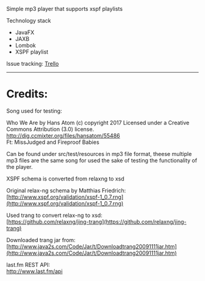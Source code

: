 Simple mp3 player that supports xspf playlists

Technology stack
 - JavaFX
 - JAXB
 - Lombok
 - XSPF playlist

Issue tracking: [Trello](https://trello.com/b/BuztadAe)

---
# Credits:   #

Song used for testing:

Who We Are by Hans Atom (c) copyright 2017 Licensed under a Creative Commons Attribution (3.0) license. http://dig.ccmixter.org/files/hansatom/55486  
Ft: MissJudged and Fireproof Babies

Can be found under src/test/resources in mp3 file format, theese multiple mp3 files are the same song for used the sake of testing the functionality of the player.

XSPF schema is converted from relaxng to xsd  

Original relax-ng schema by Matthias Friedrich:
[http://www.xspf.org/validation/xspf-1_0.7.rng](http://www.xspf.org/validation/xspf-1_0.7.rng)

Used trang to convert relax-ng to xsd:  
[https://github.com/relaxng/jing-trang](https://github.com/relaxng/jing-trang)  

Downloaded trang jar from:  
[http://www.java2s.com/Code/Jar/t/Downloadtrang20091111jar.htm](http://www.java2s.com/Code/Jar/t/Downloadtrang20091111jar.htm)  

last.fm REST API:  
http://www.last.fm/api
